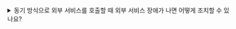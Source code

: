 <details>
<summary> 
동기 방식으로 외부 서비스를 호출할 때 외부 서비스 장애가 나면 어떻게 조치할 수 있나요?
</summary>

🔗 질문 링크: [동기 방식으로 외부 서비스를 호출할 때 외부 서비스 장애가 나면 어떻게 조치할 수 있나요?](https://www.maeil-mail.kr/question/74)

✅ 답변 내용:
<pre>
  트랜잭션을 활용에 장애에 대처
  외부 서비스가 두 가지로 되어있는데, 메인 기능에 영향이 가는 것이냐 아니면 실패를 해도 현재 기능은 동작할 숭 ㅣㅆ냐에 따라
  처리방식이 다름
  외부서비스에 의존하는 기능인 경우 재시도를 통해 외부서비스에 요청 or 재시도 로직도 실패시 모니터링과 같은 도구를 활용해 개발자가 수동 처리(로그, 알림 활용)
  외부서비스가 부가 기능인 경우 트랜잭션 부분을 비동기로 잘라내고, 재시도 로직 또는 로그를 통해 실패 원인을 분석해 서비스 장애에 대응
</pre>

💡 꼬리 질문1: 다음과 같이 특정 서비스의 장애가 전체 서비스에 영향을 주는 경우는 어떻게 해결할 수 있을까요? 🤔
```
1. A 서비스, B 서비스, C 서비스 연동 코드가 HTTP 커넥션 풀을 공유한다.
2. A 서비스의 장애로 응답 시간 지연이 발생하는 경우
    2-1. 풀에 남은 커넥션이 점점 줄어든다.
    2-2. 풀에서 커넥션을 구하는 대기 시간이 증가한다.
    2-3. B, C 서비스에 대한 연동도 함께 대기한다.
```
<pre>
  우선 a를 시작하고 b,c를 시작하는 거 같은데
  abc가 하나의 커넥ㄱ션 풀을 공유
</pre>

💡 꼬리 질문2: 자원을 격리하여 서비스 일부에 장애가 발생해도 전체로 전파되지 않도록 보장해 주는 패턴은 무엇인가요?
<pre>
  서킷 브레이크 패턴, MSA 환경에서 주로 사용
</pre>

💡 꼬리 질문3: 외부 서비스 장애가 계속 발생하면 어떻게 되나요?
<pre>
  
</pre>

📝 피드백 내용:
<pre>
  질문에 대한 답변을 하는 습관이 많이 좋아진 것 같아요💯
  군더더기 없이 말하는 연습을 계속 하면서 이제는 구조적으로 말하는 연습을 해보세요
  그리고 한얼님의 답변을 듣는 면접관/상대방이 이해할 수 있도록 답변하는게 필수입니다❗❗
</pre>

✨ 질문에 대한 보충 학습 내용:
<pre>
- 학습한 내용
- 또는 답변에 보완하면 좋았을 내용
</pre>

👀 참고 링크:
  
</details>
